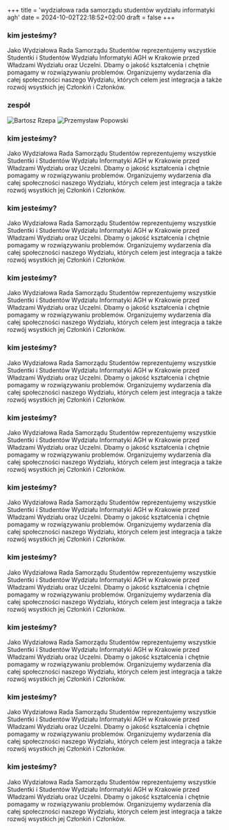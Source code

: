 +++
title = 'wydziałowa rada samorządu studentów wydziału informatyki agh'
date = 2024-10-02T22:18:52+02:00
draft = false
+++

### kim jesteśmy?
Jako Wydziałowa Rada Samorządu Studentów reprezentujemy wszystkie Studentki i Studentów Wydziału Informatyki AGH w Krakowie przed Władzami Wydziału oraz Uczelni. Dbamy o jakość kształcenia i chętnie pomagamy w rozwiązywaniu problemów. Organizujemy wydarzenia dla całej społeczności naszego Wydziału, których celem jest integracja a także rozwój wsystkich jej Członkiń i Członków.

### zespół
<!-- <img src="/wrss-logo-white.png" alt="wrss wi logo" width="40%"/> Imię i nazwisko -->
![Bartosz Rzepa](/wrss-logo-white.png "Bartosz Rzepa - przewodniczący") ![Przemysław Popowski](/wrss-logo-black.png "Przemysław Popowski - zastępca przewodniczącego")


### kim jesteśmy?
Jako Wydziałowa Rada Samorządu Studentów reprezentujemy wszystkie Studentki i Studentów Wydziału Informatyki AGH w Krakowie przed Władzami Wydziału oraz Uczelni. Dbamy o jakość kształcenia i chętnie pomagamy w rozwiązywaniu problemów. Organizujemy wydarzenia dla całej społeczności naszego Wydziału, których celem jest integracja a także rozwój wsystkich jej Członkiń i Członków.
### kim jesteśmy?
Jako Wydziałowa Rada Samorządu Studentów reprezentujemy wszystkie Studentki i Studentów Wydziału Informatyki AGH w Krakowie przed Władzami Wydziału oraz Uczelni. Dbamy o jakość kształcenia i chętnie pomagamy w rozwiązywaniu problemów. Organizujemy wydarzenia dla całej społeczności naszego Wydziału, których celem jest integracja a także rozwój wsystkich jej Członkiń i Członków.
### kim jesteśmy?
Jako Wydziałowa Rada Samorządu Studentów reprezentujemy wszystkie Studentki i Studentów Wydziału Informatyki AGH w Krakowie przed Władzami Wydziału oraz Uczelni. Dbamy o jakość kształcenia i chętnie pomagamy w rozwiązywaniu problemów. Organizujemy wydarzenia dla całej społeczności naszego Wydziału, których celem jest integracja a także rozwój wsystkich jej Członkiń i Członków.
### kim jesteśmy?
Jako Wydziałowa Rada Samorządu Studentów reprezentujemy wszystkie Studentki i Studentów Wydziału Informatyki AGH w Krakowie przed Władzami Wydziału oraz Uczelni. Dbamy o jakość kształcenia i chętnie pomagamy w rozwiązywaniu problemów. Organizujemy wydarzenia dla całej społeczności naszego Wydziału, których celem jest integracja a także rozwój wsystkich jej Członkiń i Członków.
### kim jesteśmy?
Jako Wydziałowa Rada Samorządu Studentów reprezentujemy wszystkie Studentki i Studentów Wydziału Informatyki AGH w Krakowie przed Władzami Wydziału oraz Uczelni. Dbamy o jakość kształcenia i chętnie pomagamy w rozwiązywaniu problemów. Organizujemy wydarzenia dla całej społeczności naszego Wydziału, których celem jest integracja a także rozwój wsystkich jej Członkiń i Członków.
### kim jesteśmy?
Jako Wydziałowa Rada Samorządu Studentów reprezentujemy wszystkie Studentki i Studentów Wydziału Informatyki AGH w Krakowie przed Władzami Wydziału oraz Uczelni. Dbamy o jakość kształcenia i chętnie pomagamy w rozwiązywaniu problemów. Organizujemy wydarzenia dla całej społeczności naszego Wydziału, których celem jest integracja a także rozwój wsystkich jej Członkiń i Członków.
### kim jesteśmy?
Jako Wydziałowa Rada Samorządu Studentów reprezentujemy wszystkie Studentki i Studentów Wydziału Informatyki AGH w Krakowie przed Władzami Wydziału oraz Uczelni. Dbamy o jakość kształcenia i chętnie pomagamy w rozwiązywaniu problemów. Organizujemy wydarzenia dla całej społeczności naszego Wydziału, których celem jest integracja a także rozwój wsystkich jej Członkiń i Członków.
### kim jesteśmy?
Jako Wydziałowa Rada Samorządu Studentów reprezentujemy wszystkie Studentki i Studentów Wydziału Informatyki AGH w Krakowie przed Władzami Wydziału oraz Uczelni. Dbamy o jakość kształcenia i chętnie pomagamy w rozwiązywaniu problemów. Organizujemy wydarzenia dla całej społeczności naszego Wydziału, których celem jest integracja a także rozwój wsystkich jej Członkiń i Członków.
### kim jesteśmy?
Jako Wydziałowa Rada Samorządu Studentów reprezentujemy wszystkie Studentki i Studentów Wydziału Informatyki AGH w Krakowie przed Władzami Wydziału oraz Uczelni. Dbamy o jakość kształcenia i chętnie pomagamy w rozwiązywaniu problemów. Organizujemy wydarzenia dla całej społeczności naszego Wydziału, których celem jest integracja a także rozwój wsystkich jej Członkiń i Członków.
### kim jesteśmy?
Jako Wydziałowa Rada Samorządu Studentów reprezentujemy wszystkie Studentki i Studentów Wydziału Informatyki AGH w Krakowie przed Władzami Wydziału oraz Uczelni. Dbamy o jakość kształcenia i chętnie pomagamy w rozwiązywaniu problemów. Organizujemy wydarzenia dla całej społeczności naszego Wydziału, których celem jest integracja a także rozwój wsystkich jej Członkiń i Członków.
